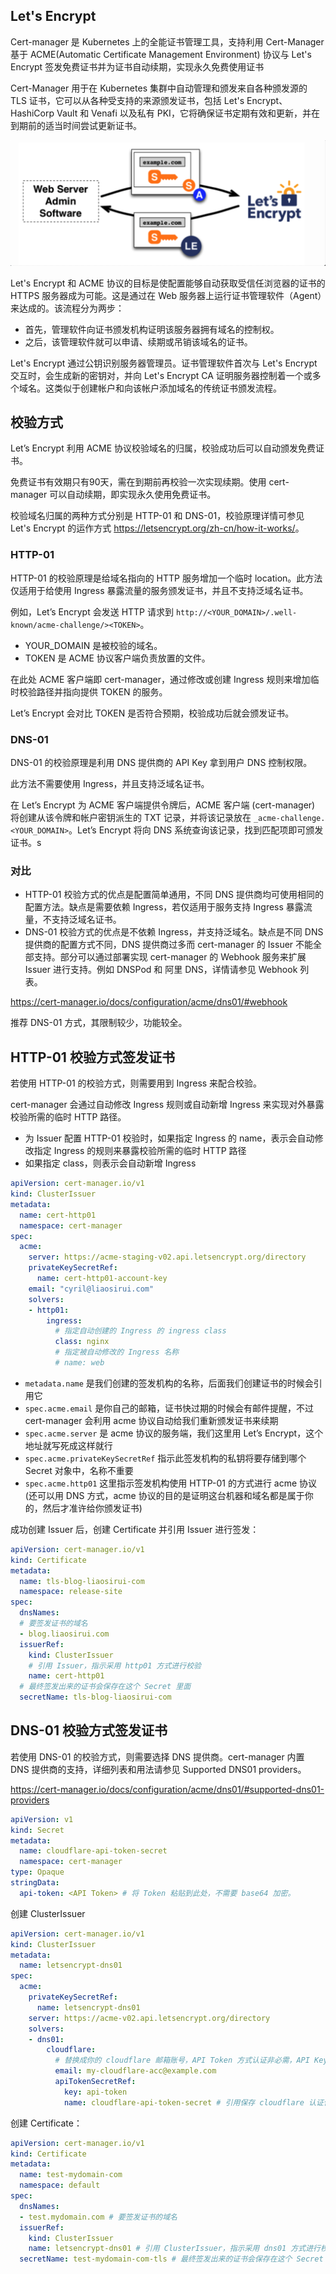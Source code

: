 ## Let's Encrypt

Cert-manager 是 Kubernetes 上的全能证书管理工具，支持利用 Cert-Manager 基于 ACME(Automatic Certificate Management Environment) 协议与 Let's Encrypt 签发免费证书并为证书自动续期，实现永久免费使用证书

Cert-Manager 用于在 Kubernetes 集群中自动管理和颁发来自各种颁发源的 TLS 证书，它可以从各种受支持的来源颁发证书，包括 Let's Encrypt、HashiCorp Vault 和 Venafi 以及私有 PKI，它将确保证书定期有效和更新，并在到期前的适当时间尝试更新证书。

![image-20230526144158024](.assets/LetsEncrypt%E8%87%AA%E5%8A%A8%E6%9B%B4%E6%96%B0%E8%AF%81%E4%B9%A6/image-20230526144158024.png)

Let's Encrypt 和 ACME 协议的目标是使配置能够自动获取受信任浏览器的证书的 HTTPS 服务器成为可能。这是通过在 Web 服务器上运行证书管理软件（Agent）来达成的。该流程分为两步：

- 首先，管理软件向证书颁发机构证明该服务器拥有域名的控制权。
- 之后，该管理软件就可以申请、续期或吊销该域名的证书。

Let's Encrypt 通过公钥识别服务器管理员。证书管理软件首次与 Let's Encrypt 交互时，会生成新的密钥对，并向 Let's Encrypt CA 证明服务器控制着一个或多个域名。这类似于创建帐户和向该帐户添加域名的传统证书颁发流程。

## 校验方式

Let’s Encrypt 利用 ACME 协议校验域名的归属，校验成功后可以自动颁发免费证书。

免费证书有效期只有90天，需在到期前再校验一次实现续期。使用 cert-manager 可以自动续期，即实现永久使用免费证书。

校验域名归属的两种方式分别是 HTTP-01 和 DNS-01，校验原理详情可参见 Let's Encrypt 的运作方式 <https://letsencrypt.org/zh-cn/how-it-works/>。

### HTTP-01

HTTP-01 的校验原理是给域名指向的 HTTP 服务增加一个临时 location。此方法仅适用于给使用 Ingress 暴露流量的服务颁发证书，并且不支持泛域名证书。

例如，Let’s Encrypt 会发送 HTTP 请求到 `http://<YOUR_DOMAIN>/.well-known/acme-challenge/><TOKEN>`。

- YOUR_DOMAIN 是被校验的域名。
- TOKEN 是 ACME 协议客户端负责放置的文件。

在此处 ACME 客户端即 cert-manager，通过修改或创建 Ingress 规则来增加临时校验路径并指向提供 TOKEN 的服务。

Let’s Encrypt 会对比 TOKEN 是否符合预期，校验成功后就会颁发证书。

### DNS-01

DNS-01 的校验原理是利用 DNS 提供商的 API Key 拿到用户 DNS 控制权限。

此方法不需要使用 Ingress，并且支持泛域名证书。

在 Let’s Encrypt 为 ACME 客户端提供令牌后，ACME 客户端 \(cert-manager\) 将创建从该令牌和帐户密钥派生的 TXT 记录，并将该记录放在 `_acme-challenge.<YOUR_DOMAIN>`。Let’s Encrypt 将向 DNS 系统查询该记录，找到匹配项即可颁发证书。s

### 对比

- HTTP-01 校验方式的优点是配置简单通用，不同 DNS 提供商均可使用相同的配置方法。缺点是需要依赖 Ingress，若仅适用于服务支持 Ingress 暴露流量，不支持泛域名证书。
- DNS-01 校验方式的优点是不依赖 Ingress，并支持泛域名。缺点是不同 DNS 提供商的配置方式不同，DNS 提供商过多而 cert-manager 的 Issuer 不能全部支持。部分可以通过部署实现 cert-manager 的 Webhook 服务来扩展 Issuer 进行支持。例如 DNSPod 和 阿里 DNS，详情请参见 Webhook 列表。

<https://cert-manager.io/docs/configuration/acme/dns01/#webhook>

推荐 DNS-01 方式，其限制较少，功能较全。

## HTTP-01 校验方式签发证书

若使用 HTTP-01 的校验方式，则需要用到 Ingress 来配合校验。

cert-manager 会通过自动修改 Ingress 规则或自动新增 Ingress 来实现对外暴露校验所需的临时 HTTP 路径。

- 为 Issuer 配置 HTTP-01 校验时，如果指定 Ingress 的 name，表示会自动修改指定 Ingress 的规则来暴露校验所需的临时 HTTP 路径
- 如果指定 class，则表示会自动新增 Ingress

```yaml
apiVersion: cert-manager.io/v1
kind: ClusterIssuer
metadata:
  name: cert-http01
  namespace: cert-manager
spec:
  acme:
    server: https://acme-staging-v02.api.letsencrypt.org/directory
    privateKeySecretRef:
      name: cert-http01-account-key
    email: "cyril@liaosirui.com"
    solvers:
    - http01:
        ingress:
          # 指定自动创建的 Ingress 的 ingress class
          class: nginx
          # 指定被自动修改的 Ingress 名称
          # name: web

```

- `metadata.name` 是我们创建的签发机构的名称，后面我们创建证书的时候会引用它
- `spec.acme.email` 是你自己的邮箱，证书快过期的时候会有邮件提醒，不过 cert-manager 会利用 acme 协议自动给我们重新颁发证书来续期
- `spec.acme.server` 是 acme 协议的服务端，我们这里用 Let’s Encrypt，这个地址就写死成这样就行
- `spec.acme.privateKeySecretRef` 指示此签发机构的私钥将要存储到哪个 Secret 对象中，名称不重要
- `spec.acme.http01` 这里指示签发机构使用 HTTP-01 的方式进行 acme 协议 (还可以用 DNS 方式，acme 协议的目的是证明这台机器和域名都是属于你的，然后才准许给你颁发证书)

成功创建 Issuer 后，创建 Certificate 并引用 Issuer 进行签发：

```yaml
apiVersion: cert-manager.io/v1
kind: Certificate
metadata:
  name: tls-blog-liaosirui-com
  namespace: release-site
spec:
  dnsNames:
  # 要签发证书的域名
  - blog.liaosirui.com
  issuerRef:
    kind: ClusterIssuer
    # 引用 Issuer，指示采用 http01 方式进行校验
    name: cert-http01
  # 最终签发出来的证书会保存在这个 Secret 里面
  secretName: tls-blog-liaosirui-com

```

## DNS-01 校验方式签发证书

若使用 DNS-01 的校验方式，则需要选择 DNS 提供商。cert-manager 内置 DNS 提供商的支持，详细列表和用法请参见 Supported DNS01 providers。

<https://cert-manager.io/docs/configuration/acme/dns01/#supported-dns01-providers>

```yaml
apiVersion: v1
kind: Secret
metadata:
  name: cloudflare-api-token-secret
  namespace: cert-manager
type: Opaque
stringData:
  api-token: <API Token> # 将 Token 粘贴到此处，不需要 base64 加密。

```

创建 ClusterIssuer

```yaml
apiVersion: cert-manager.io/v1
kind: ClusterIssuer
metadata:
  name: letsencrypt-dns01
spec:
  acme:
    privateKeySecretRef:
      name: letsencrypt-dns01
    server: https://acme-v02.api.letsencrypt.org/directory
    solvers:
    - dns01:
        cloudflare:
          # 替换成你的 cloudflare 邮箱账号，API Token 方式认证非必需，API Keys 认证是必需
          email: my-cloudflare-acc@example.com 
          apiTokenSecretRef:
            key: api-token
            name: cloudflare-api-token-secret # 引用保存 cloudflare 认证信息的 Secret

```

创建 Certificate：

```yaml
apiVersion: cert-manager.io/v1
kind: Certificate
metadata:
  name: test-mydomain-com
  namespace: default
spec:
  dnsNames:
  - test.mydomain.com # 要签发证书的域名
  issuerRef:
    kind: ClusterIssuer
    name: letsencrypt-dns01 # 引用 ClusterIssuer，指示采用 dns01 方式进行校验
  secretName: test-mydomain-com-tls # 最终签发出来的证书会保存在这个 Secret 里面

```
